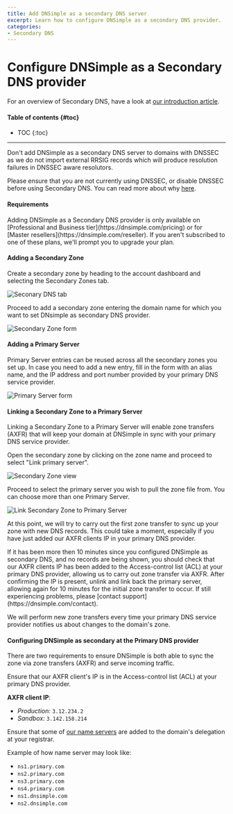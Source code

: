```yaml
---
title: Add DNSimple as a secondary DNS server
excerpt: Learn how to configure DNSimple as a secondary DNS provider.
categories:
- Secondary DNS
---
```


# Configure DNSimple as a Secondary DNS provider

For an overview of Secondary DNS, have a look at [our introduction article](/articles/secondary-dns).

#### Table of contents {#toc}

* TOC
{:toc}

---

<warning>
  Don't add DNSimple as a secondary DNS server to domains with DNSSEC as we do not import external RRSIG records which will produce resolution failures in DNSSEC aware resolutors.

  Please ensure that you are not currently using DNSSEC, or disable DNSSEC before using Secondary DNS. You can read more about why [here](/articles/dnssec-and-secondary-dns).
</warning>

#### Requirements

<info>
Adding DNSimple as a Secondary DNS provider is only available on [Professional and Business tier](https://dnsimple.com/pricing) or for [Master resellers](https://dnsimple.com/reseller). If you aren't subscribed to one of these plans, we'll prompt you to upgrade your plan.
</info>

#### Adding a Secondary Zone

Create a secondary zone by heading to the account dashboard and selecting the Secondary Zones tab.

![Seconary DNS tab](/files/secondary-dns-tab.png)

Proceed to add a secondary zone entering the domain name for which you want to set DNsimple as secondary DNS provider.

![Secondary Zone form](/files/secondary-zone-form.png)

#### Adding a Primary Server

Primary Server entries can be reused across all the secondary zones you set up. In case you need to add a new entry, fill in the form with an alias name, and the IP address and port number provided by your primary DNS service provider.

![Primary Server form](/files/primary-server-form.png)

#### Linking a Secondary Zone to a Primary Server

Linking a Secondary Zone to a Primary Server will enable zone transfers (AXFR) that will keep your domain at DNSimple in sync with your primary DNS service provider.

Open the secondary zone by clicking on the zone name and proceed to select "Link primary server".

![Secondary Zone view](/files/secondary-zone-view.png)

Proceed to select the primary server you wish to pull the zone file from. You can choose more than one Primary Server.

![Link Secondary Zone to Primary Server](/files/link-secondary-zone-to-primary.png)

At this point, we will try to carry out the first zone transfer to sync up your zone with new DNS records. This could take a moment, especially if you have just added our AXFR clients IP in your primary DNS provider.

<info>
If it has been more then 10 minutes since you configured DNSimple as secondary DNS, and no records are being shown, you should check that our AXFR clients IP has been added to the Access-control list (ACL) at your primary DNS provider, allowing us to carry out zone transfer via AXFR. After confirming the IP is present, unlink and link back the primary server, allowing again for 10 minutes for the initial zone transfer to occur. If still experiencing problems, please [contact support](https://dnsimple.com/contact).
</info>

We will perform new zone transfers every time your primary DNS service provider notifies us about changes to the domain's zone.

#### Configuring DNSimple as secondary at the Primary DNS provider

There are two requirements to ensure DNSimple is both able to sync the zone via zone transfers (AXFR) and serve incoming traffic.

Ensure that our AXFR client's IP is in the Access-control list (ACL) at your primary DNS provider.

**AXFR client IP**:
  - *Production:* `3.12.234.2`
  - *Sandbox:* `3.142.158.214`

Ensure that some of [our name servers](/articles/dnsimple-nameservers/) are added to the domain's delegation at your registrar.

Example of how name server may look like:

  - `ns1.primary.com`
  - `ns2.primary.com`
  - `ns3.primary.com`
  - `ns4.primary.com`
  - `ns1.dnsimple.com`
  - `ns2.dnsimple.com`
